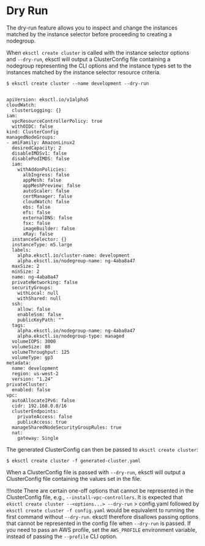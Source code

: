 # Dry Run

The dry-run feature allows you to inspect and change the instances matched by the instance selector before proceeding
to creating a nodegroup.

When `eksctl create cluster` is called with the instance selector options and `--dry-run`, eksctl will output a
ClusterConfig file containing a nodegroup representing the CLI options and the instance types set to the instances
matched by the instance selector resource criteria.

```shell
$ eksctl create cluster --name development --dry-run


apiVersion: eksctl.io/v1alpha5
cloudWatch:
  clusterLogging: {}
iam:
  vpcResourceControllerPolicy: true
  withOIDC: false
kind: ClusterConfig
managedNodeGroups:
- amiFamily: AmazonLinux2
  desiredCapacity: 2
  disableIMDSv1: false
  disablePodIMDS: false
  iam:
    withAddonPolicies:
      albIngress: false
      appMesh: false
      appMeshPreview: false
      autoScaler: false
      certManager: false
      cloudWatch: false
      ebs: false
      efs: false
      externalDNS: false
      fsx: false
      imageBuilder: false
      xRay: false
  instanceSelector: {}
  instanceType: m5.large
  labels:
    alpha.eksctl.io/cluster-name: development
    alpha.eksctl.io/nodegroup-name: ng-4aba8a47
  maxSize: 2
  minSize: 2
  name: ng-4aba8a47
  privateNetworking: false
  securityGroups:
    withLocal: null
    withShared: null
  ssh:
    allow: false
    enableSsm: false
    publicKeyPath: ""
  tags:
    alpha.eksctl.io/nodegroup-name: ng-4aba8a47
    alpha.eksctl.io/nodegroup-type: managed
  volumeIOPS: 3000
  volumeSize: 80
  volumeThroughput: 125
  volumeType: gp3
metadata:
  name: development
  region: us-west-2
  version: "1.24"
privateCluster:
  enabled: false
vpc:
  autoAllocateIPv6: false
  cidr: 192.168.0.0/16
  clusterEndpoints:
    privateAccess: false
    publicAccess: true
  manageSharedNodeSecurityGroupRules: true
  nat:
    gateway: Single
```

The generated ClusterConfig can then be passed to `eksctl create cluster`:

```console
$ eksctl create cluster -f generated-cluster.yaml
```

When a ClusterConfig file is passed with `--dry-run`, eksctl will output a ClusterConfig file containing the values set in the file.

!!!note
    There are certain one-off options that cannot be represented in the ClusterConfig file, e.g., `--install-vpc-controllers`. It is expected that `eksctl create cluster --<options...> --dry-run` > config.yaml followed by `eksctl create cluster -f config.yaml` would be equivalent to running the first command without `--dry-run`. eksctl therefore disallows passing options that cannot be represented in the config file when `--dry-run` is passed. If you need to pass an AWS profile, set the `AWS_PROFILE` environment variable, instead of passing the `--profile` CLI option.

